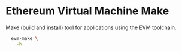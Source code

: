 # Ethereum Virtual Machine Make

Make (build and install) tool for applications
using the EVM toolchain.

```bash
  evm-make \
    -h
```
